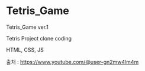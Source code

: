 # Tetris_Game
Tetris_Game ver.1

Tetris Project clone coding

HTML, CSS, JS

출처 : https://www.youtube.com/@user-gn2mw4lm4m